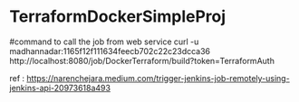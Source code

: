 # TerraformDockerSimpleProj

#command to call the job from web service
curl -u madhannadar:1165f12f111634feecb702c22c23dcca36  http://localhost:8080/job/DockerTerraform/build?token=TerraformAuth

ref : https://narenchejara.medium.com/trigger-jenkins-job-remotely-using-jenkins-api-20973618a493